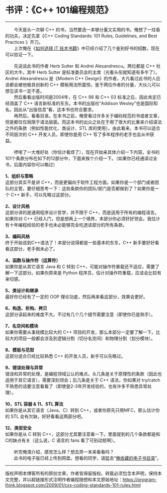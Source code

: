 # 书评：《C++ 101编程规范》 

-----

<div class="post-body entry-content">
　　今天是头一次聊 C++ 的书，当然要选一本够分量又实用的书。俺想了一炷香的功夫，决定先拿《C++ Coding Standards: 101 Rules, Guidelines, and Best Practices 》开刀。<a name="more"></a><br/>
　　上次俺在《<a href="../../2009/01/choose-it-book.md">如何选择 IT 技术书籍</a>》中已经介绍了几个鉴别好书的招数，现在可以验证一下。<br/>
<br/>
　　先说说此书的作者 Herb Sutter 和 Andrei Alexandrescu。两位都是 C++ 社区的大牛。其中 Herb Sutter 是标准委员会的主席（光看头衔就知道有多牛了）。Andrei Alexandrescu 是《Modern C++ Design》的作者，大凡看过此书的人应该都会被他极具创新的 C++ 模板用法所震惊。鉴于两位作者的分量，大伙儿可以想见该书一定不差。<br/>
　　然后看看出版时间是2004年，在 C++ 98 和 C++ 03 标准之后，因此肯定已经涵盖了 C++ 语言新标准的东东。本书的出版社“Addison Wesley”也是国际知名。因此从“出版信息”看，这本书也符合要求。<br/>
　　再然后，看看目录。在本书之前，俺曾看过许多关于编码规范的书或者文章，但是都仅仅局限于语法层面。而这本书的出众之处在于用了很大的比重来介绍语法之外的条款（例如性能优化、类设计、STL 库的使用）。由此看来，本书可以适合不同层次的 C++ 开发人员，即使你是用 C++ 写了多年程序的老手也会从中获益。<br/>
<br/>
　　啰嗦了一大堆好处（你估计看烦了），现在开始来具体介绍一下内容。全书的101个条款分布在如下的12部分中，下面来挨个介绍一下。（如果你已经通读过全书，后面内容你可以略过）<br/>
<br/>
<b>1、组织与策略</b><br/>
这部分其实不是讲 C++，而是更偏向于软件工程方面。如果你是一个部门或者团队的主管，要仔细思考一下：这些条款你的团队/部门是否都做到了？如果你是一个 C++ 新手，可以先略过这部分。<br/>
<br/>
<b>2、设计风格</b><br/>
这部分讲的是通用程序设计哲学，并不限于 C++，而是适用于所有的编程语言。如果你对 C++ 已经入门，但是想再上一个境界，本部分你必须好好领会。我估计有十年编程经验的老手也未必能够完全吃透该部分的所有条款。<br/>
<br/>
<b>3、编码风格</b><br/>
终于开始说到C++语法了！本部分说得都是一些基本的东东，C++ 新手要好好看看这部分，老手倒未必了。<br/>
<br/>
<b>4、函数与操作符（运算符）</b><br/>
如果你是从其它语言 Java 和 C 转到 C++，可能对操作符重载还不适应，需要了解一下这部分。如果你原来是 Python 程序员，估计对操作符重载，应该会比较有亲切感。<br/>
<br/>
<b>5、类设计和继承</b><br/>
最好你已经有了一定的 OOP 理论功底，然后再来看这部分，效果会更好。<br/>
<br/>
<b>6、构造、析构、拷贝</b><br/>
这部分读起来的难度不大。不过有几个几个细节需要注意（即使你已是熟手）。<br/>
<br/>
<b>7、名空间和模块</b><br/>
如果你需要从事规模比较大的 C++ 项目的开发，那么本部分一定要了解一下。比较大的项目一般都会涉及到逻辑分割（切分名空间）和物理分割（划分模块）。<br/>
<br/>
<b>8、模板与范型</b><br/>
这部分适合已经比较熟悉 C++ 的开发人员，新手可以先略过。<br/>
<br/>
<b>9、错误处理与异常</b><br/>
错误和异常的处理，是编程领域公认的难点。头几条是关于原理性的条款（因此也适用于其它语言），需要深刻领会；后几条是关于 C++ 语法，你如果对 try/catch 不熟悉的话要注意看看了（即使是2-3年开发经验的，也有许多不熟悉异常处理）。<br/>
<br/>
<b>10、STL 容器 &amp; 11、STL 算法</b><br/>
如果你是从其它语言（Java、C）转到 C++，或者你原先只用MFC，那么估计你的 STL 会有欠缺，好好看看这两部分吧。<br/>
<br/>
<b>12、类型安全</b><br/>
如果你是从 C 转到 C++，这部分尤其要注意看一下。里面提到的几个条款都是和C的缺点有关（这么说，C 语言的 fans 看了可别动怒啊）。<br/>
<br/>
　　听完俺滴介绍，感觉怎么样？想去弄一本来看看吗？<br/>
　　此书的电子版已经上传到网盘。想看的同学，请猛击“<a href="https://github.com/programthink/books" target="_blank">俺收藏的电子书目录</a>”。
</div>


------------------------------------------------

版权声明本博客所有的原创文章，作者皆保留版权。转载必须包含本声明，保持本文完整，并以超链接形式注明作者编程随想和本文原始地址：https://program-think.blogspot.com/2009/01/cxx-coding-standards-101-rules.html
